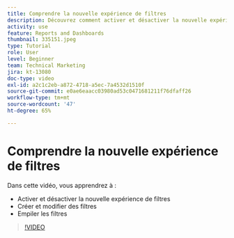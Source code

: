 ```yaml
---
title: Comprendre la nouvelle expérience de filtres
description: Découvrez comment activer et désactiver la nouvelle expérience de filtre, créer et modifier des filtres et empiler des filtres.
activity: use
feature: Reports and Dashboards
thumbnail: 335151.jpeg
type: Tutorial
role: User
level: Beginner
team: Technical Marketing
jira: kt-13080
doc-type: video
exl-id: a2c1c2eb-a872-4718-a5ec-7a4532d1510f
source-git-commit: e0ae6eaacc03980ad53c0471681211f76dfaff26
workflow-type: tm+mt
source-wordcount: '47'
ht-degree: 65%

---
```


# Comprendre la nouvelle expérience de filtres

Dans cette vidéo, vous apprendrez à :

* Activer et désactiver la nouvelle expérience de filtres
* Créer et modifier des filtres
* Empiler les filtres

>[!VIDEO](https://video.tv.adobe.com/v/3419558/?quality=12&learn=on&enablevpops)
